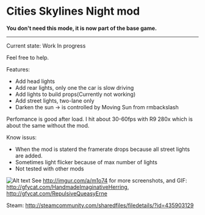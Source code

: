 # Cities Skylines Night mod

**You don't need this mode, it is now part of the base game.**

---

Current state: Work In progress

Feel free to help.

Features:
- Add head lights
- Add rear lights, only one the car is slow driving
- Add lights to build props(Currently not working)
- Add street lights, two-lane only
- Darken the sun -> is controlled by Moving Sun from rmbackslash

Perfomance is good after load. I hit about 30-60fps with R9 280x which is about the same without the mod.


Know issus:
- When the mod is staterd the framerate drops because all street lights are added.
- Sometimes light flicker because of max number of lights
- Not tested with other mods

![Alt text](http://i.imgur.com/COr4l34.jpg "Screenshot")
See http://imgur.com/a/m1o74 for more screenshots, and GIF: http://gfycat.com/HandmadeImaginativeHerring, http://gfycat.com/RepulsiveQueasyErne

Steam: http://steamcommunity.com/sharedfiles/filedetails/?id=435903129
